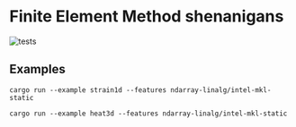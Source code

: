 # Finite Element Method shenanigans
![tests](https://github.com/v0lat1le/fem-rs/actions/workflows/tests.yaml/badge.svg)
## Examples
`cargo run --example strain1d --features ndarray-linalg/intel-mkl-static`

`cargo run --example heat3d --features ndarray-linalg/intel-mkl-static`
